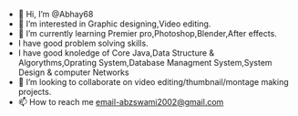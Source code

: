 - 👋 Hi, I’m @Abhay68
- 👀 I’m interested in Graphic designing,Video editing.
- 🌱 I’m currently learning Premier pro,Photoshop,Blender,After effects.
- I have good problem solving skills.
- I have good knoledge of Core Java,Data Structure & Algorythms,Oprating System,Database Managment System,System Design & computer Networks
- 💞️ I’m looking to collaborate on video editing/thumbnail/montage making projects.
- 📫 How to reach me email-abzswami2002@gmail.com

<!---
Abhay68/Abhay68 is a ✨ special ✨ repository because its `README.md` (this file) appears on your GitHub profile.
You can click the Preview link to take a look at your changes.
--->
